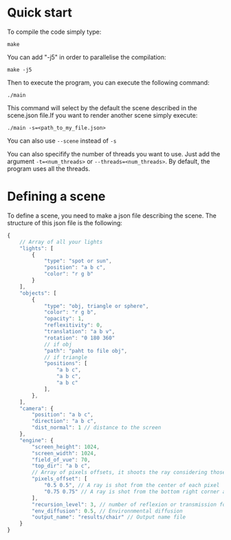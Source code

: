 # Quick start

To compile the code simply type:

	make

You can add "-j5" in order to parallelise the compilation:

	make -j5

Then to execute the program, you can execute the following command:

	./main

This command will select by the default the scene described in the scene.json file.If you want to render another scene simply execute:

	./main -s=<path_to_my_file.json>

You can also use `--scene` instead of `-s`

You can also specifify the number of threads you want to use. Just add the argument `-t=<num_threads>` or `--threads=<num_threads>`. By default, the program uses all the threads.

# Defining a scene

To define a scene, you need to make a json file describing the scene. The structure of this json file is the following:

```javascript
{
	// Array of all your lights
	"lights": [
		{
			"type": "spot or sun",
			"position": "a b c",
			"color": "r g b"
		}
	],
	"objects": [
		{
			"type": "obj, triangle or sphere",
			"color": "r g b",
			"opacity": 1,
			"reflexitivity": 0,
			"translation": "a b v",
			"rotation": "0 180 360"
			// if obj
			"path": "paht to file obj",
			// if triangle
			"positions": [
				"a b c",
				"a b c",
				"a b c"
			],
		},
	],
	"camera": {
		"position": "a b c",
		"direction": "a b c",
		"dist_normal": 1 // distance to the screen
	},
	"engine": {
		"screen_height": 1024,
		"screen_width": 1024,
		"field_of_vue": 70,
		"top_dir": "a b c",
 		// Array of pixels offsets, it shoots the ray considering those pixels offets
		"pixels_offset": [
			"0.5 0.5", // A ray is shot from the center of each pixel
			"0.75 0.75" // A ray is shot from the bottom right corner at 75 %
		],
		"recursion_level": 3, // number of reflexion or transmission for 1 ray
		"env_diffusion": 0.5, // Environnmental diffusion
		"output_name": "results/chair" // Output name file
	}
}
```
